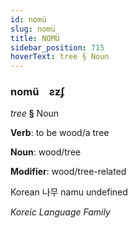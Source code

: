 ```yaml
---
id: nomü
slug: nomü
title: NOMÜ
sidebar_position: 715
hoverText: tree § Noun
---
```


### nomü&emsp;<span kind="abugida">ƨƶʄ</span>

*tree* **§** Noun

**Verb**: to be wood/a tree

**Noun**: wood/tree

**Modifier**: wood/tree-related

Korean 나무 namu undefined

*Koreic Language Family*